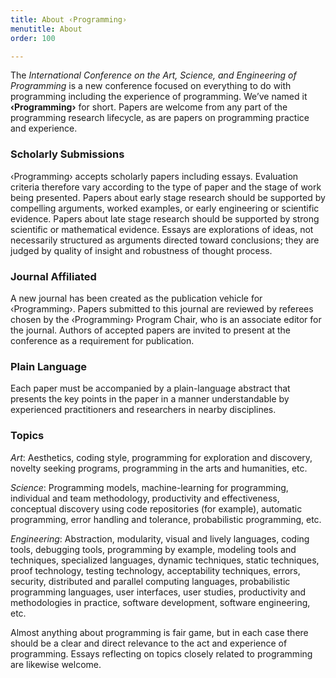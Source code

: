```yaml
---
title: About ‹Programming›
menutitle: About
order: 100

---
```


The _International Conference on the Art, Science, and Engineering of Programming_ is a new conference focused on everything to do with programming including the experience of programming. We’ve named it **‹Programming›** for short. Papers are welcome from any part of the programming research lifecycle, as are papers on programming practice and experience.

### Scholarly Submissions

‹Programming› accepts scholarly papers including essays. Evaluation criteria therefore vary according to the type of paper and the stage of work being presented. Papers about early stage research should be supported by compelling arguments, worked examples, or early engineering or scientific evidence. Papers about late stage research should be supported by strong scientific or mathematical evidence. Essays are explorations of ideas, not necessarily structured as arguments directed toward conclusions; they are judged by quality of insight and robustness of thought process.

### Journal Affiliated

A new journal has been created as the publication vehicle for ‹Programming›. Papers submitted to this journal are reviewed by referees chosen by the ‹Programming› Program Chair, who is an associate editor for the journal. Authors of accepted papers are invited to present at the conference as a requirement for publication.

### Plain Language

Each paper must be accompanied by a plain-language abstract that presents the key points in the paper in a manner understandable by experienced practitioners and researchers in nearby disciplines.

### Topics

_Art_: Aesthetics, coding style, programming for exploration and discovery, novelty seeking programs, programming in the arts and humanities, etc.

_Science_: Programming models, machine-learning for programming, individual and team methodology, productivity and effectiveness, conceptual discovery using code repositories (for example), automatic programming, error handling and tolerance, probabilistic programming, etc.

_Engineering_: Abstraction, modularity, visual and lively languages, coding tools, debugging tools, programming by example, modeling tools and techniques, specialized languages, dynamic techniques, static techniques, proof technology, testing technology, acceptability techniques, errors, security, distributed and parallel computing languages, probabilistic programming languages, user interfaces, user studies, productivity and methodologies in practice, software development, software engineering, etc.

Almost anything about programming is fair game, but in each case there should be a clear and direct relevance to the act and experience of programming. Essays reflecting on topics closely related to programming are likewise welcome.